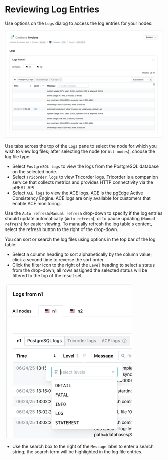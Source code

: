 # Reviewing Log Entries

Use options on the `Logs` dialog to access the log entries for your nodes:

![Viewing log files](../images/logs.png)

Use tabs across the top of the `Logs` pane to select the node for which you wish to view log files; after selecting the node (or `All nodes`), choose the log file type:

* Select `PostgreSQL logs` to view the logs from the PostgreSQL database on the selected node.
* Select `Tricorder logs` to view Tricorder logs. Tricorder is a companion service that collects metrics and provides HTTP connectivity via the pREST API.
* Select `ACE logs` to view the ACE logs. [ACE](../../platform/ace.mdx) is the pgEdge Active Consistency Engine.  ACE logs are only available for customers that enable ACE monitoring.

Use the `Auto refresh`/`Manual refresh` drop-down to specify if the log entries should update automatically (`Auto refresh`), or to pause updating (`Manual refresh`) for easier viewing.  To manually refresh the log table's content, select the refresh button to the right of the drop-down.

You can sort or search the log files using options in the top bar of the log table:

* Select a column heading to sort alphabetically by the column value; click a second time to reverse the sort order.
* Click the filter icon to the right of the `Level` heading to select a status from the drop-down; all rows assigned the selected status will be filtered to the top of the result set.

![Filtering the database log](../images/database_log_filter.png)

* Use the search box to the right of the `Message` label to enter a search string; the search term will be highlighted in the log file entries.